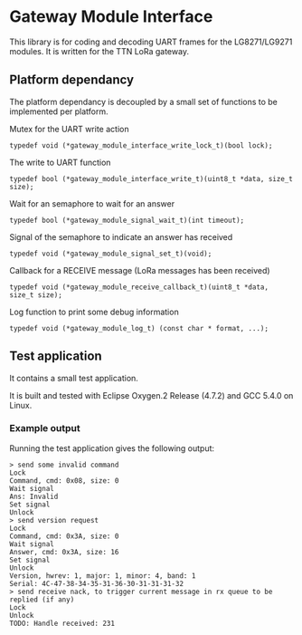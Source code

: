 # Gateway Module Interface

This library is for coding and decoding UART frames for the LG8271/LG9271 modules. It is written for the TTN LoRa gateway.

## Platform dependancy
The platform dependancy is decoupled by a small set of functions to be implemented per platform.

Mutex for the UART write action

	typedef void (*gateway_module_interface_write_lock_t)(bool lock);

The write to UART function

	typedef bool (*gateway_module_interface_write_t)(uint8_t *data, size_t size);

Wait for an semaphore to wait for an answer

	typedef bool (*gateway_module_signal_wait_t)(int timeout);

Signal of the semaphore to indicate an answer has received

	typedef void (*gateway_module_signal_set_t)(void);
	
Callback for a RECEIVE message (LoRa messages has been received)

	typedef void (*gateway_module_receive_callback_t)(uint8_t *data, size_t size);

Log function to print some debug information

	typedef void (*gateway_module_log_t) (const char * format, ...);


## Test application

It contains a small test application.

It is built and tested with Eclipse Oxygen.2 Release (4.7.2) and GCC 5.4.0 on Linux.

### Example output

Running the test application gives the following output:

	> send some invalid command
	Lock
	Command, cmd: 0x08, size: 0
	Wait signal
	Ans: Invalid
	Set signal
	Unlock
	> send version request
	Lock
	Command, cmd: 0x3A, size: 0
	Wait signal
	Answer, cmd: 0x3A, size: 16
	Set signal
	Unlock
	Version, hwrev: 1, major: 1, minor: 4, band: 1
	Serial: 4C-47-38-34-35-31-36-30-31-31-31-32
	> send receive nack, to trigger current message in rx queue to be replied (if any)
	Lock
	Unlock
	TODO: Handle received: 231
